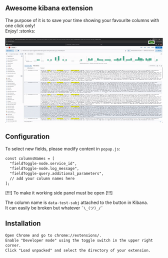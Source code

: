 ## Awesome kibana extension

The purpose of it is to save your time showing your favourite columns with one click only! </br>
Enjoy! :stonks:

![](./kibana-ext-demo.gif)

## Configuration

To select new fields, please modify content in `popup.js`:
```
const columnsNames = [
  "fieldToggle-node.service_id",
  "fieldToggle-node.log_message",
  "fieldToggle-query.additional_parameters",
  // add your column names here
];
```

[!!!] To make it working side panel must be open [!!!]

The column name is `data-test-subj` attached to the button in Kibana. </br>
It can easily be broken but whatever `¯\_(ツ)_/¯`

## Installation

```
Open Chrome and go to chrome://extensions/.
Enable "Developer mode" using the toggle switch in the upper right corner.
Click "Load unpacked" and select the directory of your extension.
```
